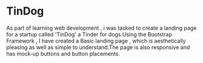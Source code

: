 # TinDog
As part of learning web development , i was tasked to create a landing page for a startup called 'TinDog' a Tinder for dogs.Using the Bootstrap Framework , I have created a Basic landing page , which is aesthetically pleasing as well as simple to understand.The page is also responsive and has mock-up buttons and button placements.
